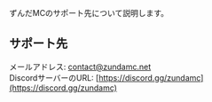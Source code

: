 ずんだMCのサポート先について説明します。
## サポート先
メールアドレス: [contact@zundamc.net](mailto:contact@zundamc.net)<br>
DiscordサーバーのURL: [https://discord.gg/zundamc](https://discord.gg/zundamc)
